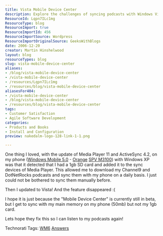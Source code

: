 ```yaml
---
title: Vista Mobile Device Center
description: Explore the challenges of syncing podcasts with Windows Vista Mobile Device Center. Discover insights and solutions for a smoother mobile experience!
ResourceId: Lqpn7ILc1mg
ResourceType: blog
ResourceImport: true
ResourceImportId: 456
ResourceImportSource: Wordpress
ResourceImportOriginalSource: GeeksWithBlogs
date: 2006-12-20
creator: Martin Hinshelwood
layout: blog
resourceTypes: blog
slug: vista-mobile-device-center
aliases:
- /blog/vista-mobile-device-center
- /vista-mobile-device-center
- /resources/Lqpn7ILc1mg
- /resources/blog/vista-mobile-device-center
aliasesFor404:
- /vista-mobile-device-center
- /blog/vista-mobile-device-center
- /resources/blog/vista-mobile-device-center
tags:
- Customer Satisfaction
- Agile Software Development
categories:
- Products and Books
- Install and Configuration
preview: nakedalm-logo-128-link-1-1.png

---
```

One thing I loved, with the update of Media Player 11 and ActiveSync 4.2, on my phone ([Windows Mobile 5.0](http://www.microsoft.com/windowsmobile/default.mspx "Microsoft Windows Mobile") - [Orange](http://shop.orange.co.uk/shop/show/handset/orange_spv_m3100/detail/pay_monthly "Orange SPV M3100") [SPV M3100](http://www.coolsmartphone.com/index.php?option=articles&task=viewarticle&artid=680&Itemid=3 "SPV M3100 Review")) with Windows XP was that it detected that I had a 1gb SD card and added it to the sync devices of Media Player. This allowed me to download my Channel9 and DotNetRocks podcasts and sync them with my phone on a daily basis. I just could not be bothered to sync them manually before.

Then I updated to Vista! And the feature disappeared :(

I hope it is just because the "Mobile Device Center" is currently still in beta, but I get to sync with my main memory on my phone (50mb) but not my 1gb card.

Lets hope they fix this so I can listen to my podcasts again!

Technorati Tags: [WM6](http://technorati.com/tags/WM6) [Answers](http://technorati.com/tags/Answers)
